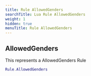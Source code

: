 ```yaml
---
title: Rule AllowedGenders
searchTitle: Lua Rule AllowedGenders
weight: 1
hidden: true
menuTitle: Rule AllowedGenders
---
```

## AllowedGenders

This represents a AllowedGenders Rule
```lua
Rule.AllowedGenders
```